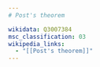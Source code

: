 ```yaml
---
# Post's theorem

wikidata: Q3007384
msc_classification: 03
wikipedia_links:
  - "[[Post's theorem]]"
---
```

